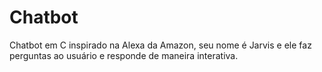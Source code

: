 # Chatbot
Chatbot em C inspirado na Alexa da Amazon, seu nome é Jarvis e ele faz perguntas ao usuário e responde de maneira interativa.
